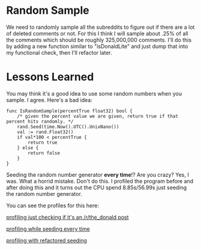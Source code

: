 # Random Sample

We need to randomly sample all the subreddits to figure out if there are a lot of deleted comments or not.  For this I think I will sample about .25% of all the comments which should be roughly 325,000,000 comments.  I'll do this by adding a new function similar to "isDonaldLite" and just dump that into my functional check, then I'll refactor later.

# Lessons Learned

You may think it's a good idea to use some random numbers when you sample.  I agree.  Here's a bad idea:

```
func IsRandomSample(percentTrue float32) bool {
	/* given the percent value we are given, return true if that percent hits randomly. */
	rand.Seed(time.Now().UTC().UnixNano())
	val := rand.Float32()
	if val*100 < percentTrue {
		return true
	} else {
		return false
	}
}
```

Seeding the random number generator **every time**!?  Are you crazy?  Yes, I was.  What a horrid mistake.  Don't do this.  I profiled the program before and after doing this and it turns out the CPU spend 8.85s/56.99s just seeding the random number generator. 

You can see the profiles for this here:

[profiling just checking if it's an /r/the_donald post](./profiles/checking_reddit_is_the_donald_profile.svg)

[profiling while seeding every time](.profiles/checking_random_sample_profile.svg)

[profiling with refactored seeding](./profiles/checking_randoms_seeded_once_profile.svg)
